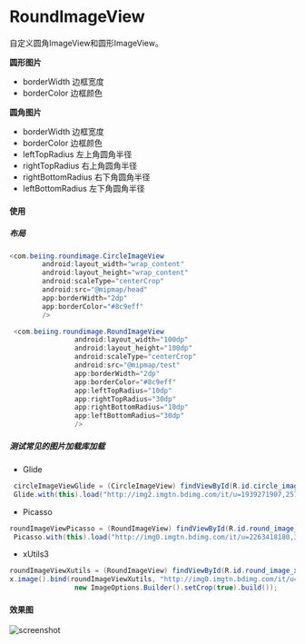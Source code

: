 # RoundImageView

自定义圆角ImageView和圆形ImageView。

**圆形图片**

 - borderWidth	边框宽度
 - borderColor 	边框颜色

**圆角图片**

 - borderWidth	边框宽度
 - borderColor 	边框颜色
 - leftTopRadius	左上角圆角半径
 - rightTopRadius	右上角圆角半径
 - rightBottomRadius	右下角圆角半径
 - leftBottomRadius		左下角圆角半径

#### 使用

 #####  布局

```java
<com.beiing.roundimage.CircleImageView
        android:layout_width="wrap_content"
        android:layout_height="wrap_content"
        android:scaleType="centerCrop"
        android:src="@mipmap/head"
        app:borderWidth="2dp"
        app:borderColor="#8c9eff"
        />

```

```java
 <com.beiing.roundimage.RoundImageView
                android:layout_width="100dp"
                android:layout_height="100dp"
                android:scaleType="centerCrop"
                android:src="@mipmap/test"
                app:borderWidth="2dp"
                app:borderColor="#8c9eff"
                app:leftTopRadius="10dp"
                app:rightTopRadius="30dp"
                app:rightBottomRadius="10dp"
                app:leftBottomRadius="30dp"
                />

```


##### 测试常见的图片加载库加载

- Glide

```java
 circleImageViewGlide = (CircleImageView) findViewById(R.id.circle_image_glide);
 Glide.with(this).load("http://img2.imgtn.bdimg.com/it/u=1939271907,257307689&fm=21&gp=0.jpg").into(circleImageViewGlide);

```

- Picasso

```java
roundImageViewPicasso = (RoundImageView) findViewById(R.id.round_image_picasso);
 Picasso.with(this).load("http://img0.imgtn.bdimg.com/it/u=2263418180,3668836868&fm=206&gp=0.jpg").fit().into(roundImageViewPicasso);

```

- xUtils3

```java
roundImageViewXutils = (RoundImageView) findViewById(R.id.round_image_xutils);
x.image().bind(roundImageViewXutils, "http://img0.imgtn.bdimg.com/it/u=2263418180,3668836868&fm=206&gp=0.jpg",
                new ImageOptions.Builder().setCrop(true).build());

```


#### 效果图

![screenshot](https://github.com/LineChen/RoundImageView/blob/master/screenshot/screenshot.png)















